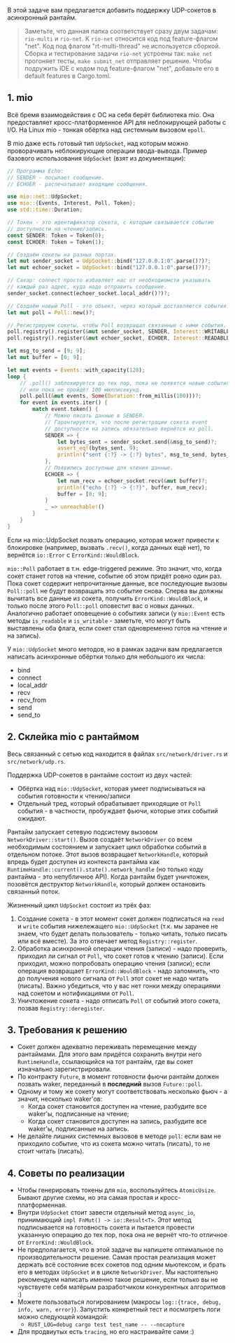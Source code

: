 В этой задаче вам предлагается добавить поддержку UDP-сокетов в асинхронный рантайм.

> Заметьте, что данная папка соответствует сразу двум задачам: `rio-multi` и `rio-net`.
> К `rio-net` относится код под feature-флагом "net". Код под флагом "rt-multi-thread"
> не используется сборкой. Сборка и тестирование задачи `rio-net` устроены так: `make net` прогоняет тесты, `make submit_net` отправляет решение.
> Чтобы подружить IDE с кодом под feature-флагом "net", добавьте его в
> default features в Cargo.toml.

## 1. mio

Всё бремя взаимодействия с ОС на себя берёт библиотека mio. Она предоставляет кросс-платформенное API для неблокирующей работы с I/O. На Linux mio - тонкая обёртка над системным вызовом `epoll`.

В mio даже есть готовый тип `UdpSocket`, над которым можно проворачивать неблокирующие операции ввода-вывода. Пример базового использования `UdpSocket` (взят из документации):

```rust
// Программа Echo:
// SENDER - посылает сообщение.
// ECHOER - распечатывает входящие сообщения.

use mio::net::UdpSocket;
use mio::{Events, Interest, Poll, Token};
use std::time::Duration;

// Токен - это идентификатор сокета, с которым связывается событие
// доступности на чтение/запись.
const SENDER: Token = Token(0);
const ECHOER: Token = Token(1);

// Создаём сокеты на разных портах.
let mut sender_socket = UdpSocket::bind("127.0.0.1:0".parse()?)?;
let mut echoer_socket = UdpSocket::bind("127.0.0.1:0".parse()?)?;

// Сахар: connect просто избавляет нас от необходиомсти указывать
// каждый раз адрес, куда надо отправить сообщение.
sender_socket.connect(echoer_socket.local_addr()?)?;

// Создаём новый Poll - это объект, через который доставляются события.
let mut poll = Poll::new()?;

// Регистрируем сокеты, чтобы Poll возвращал связанные с ними события.
poll.registry().register(&mut sender_socket, SENDER, Interest::WRITABLE)?;
poll.registry().register(&mut echoer_socket, ECHOER, Interest::READABLE)?;

let msg_to_send = [9; 9];
let mut buffer = [0; 9];

let mut events = Events::with_capacity(128);
loop {
	// .poll() заблокируется до тех пор, пока не появятся новые события,
	// или пока не пройдёт 100 миллисекунд.
    poll.poll(&mut events, Some(Duration::from_millis(100)))?;
    for event in events.iter() {
        match event.token() {
            // Можно писать данные в SENDER.
			// Гарантируется, что после регистрации сокета event
			// доступности на запись обязательно вернётся из poll.
            SENDER => {
                let bytes_sent = sender_socket.send(&msg_to_send)?;
                assert_eq!(bytes_sent, 9);
                println!("sent {:?} -> {:?} bytes", msg_to_send, bytes_sent);
            },
            // Появились доступные для чтения данные.
            ECHOER => {
                let num_recv = echoer_socket.recv(&mut buffer)?;
                println!("echo {:?} -> {:?}", buffer, num_recv);
                buffer = [0; 9];
            }
            _ => unreachable!()
        }
    }
}
```

Если на mio::UdpSocket позвать операцию, которая может привести к блокировке (например, вызвать `.recv()`, когда данных ещё нет), то вернётся `io::Error` с `ErrorKind::WouldBlock`.

`mio::Poll` работает в т.н. edge-triggered режиме. Это значит, что, когда сокет станет готов на чтение, событие об этом придёт ровно один раз. Пока сокет содержит непрочитанные данные, все последующие вызовы `Poll::poll` не будут возвращать это событие снова. Сперва вы должны вычитать все данные из сокета, получить `ErrorKind::WouldBlock`, и только после этого `Poll::poll` оповестит вас о новых данных. Аналогично работает оповещение о событиях записи (у `mio::Event` есть методы `is_readable` и `is_writable` - заметьте, что могут быть выставлены оба флага, если сокет стал одновременно готов на чтение и на запись).

У `mio::UdpSocket` много методов, но в рамках задачи вам предлагается написать асинхронные обёртки только для небольшого их числа:
* bind
* connect
* local_addr
* recv
* recv_from
* send
* send_to

## 2. Склейка mio с рантаймом

Весь связанный с сетью код находится в файлах `src/network/driver.rs` и `src/network/udp.rs`.

Поддержка UDP-сокетов в рантайме состоит из двух частей:
* Обёртка над `mio::UdpSocket`, которая умеет подписываться на события готовности к чтению/записи
* Отдельный тред, который обрабатывает приходящие от `Poll` события - в частности, пробуждает фьючи, которые этих событий ожидают.

Рантайм запускает сетевую подсистему вызовом `NetworkDriver::start()`. Вызов создаёт `NetworkDriver` со всем необходимым состоянием и запускает цикл обработки событий в отдельном потоке. Этот вызов возвращает `NetworkHandle`, который впредь будет доступен из контекста рантайма как `RuntimeHandle::current().state().network_handle` (но только коду рантайма - это непубличное API). Когда рантайм будет уничтожен, позовётся деструктор `NetworkHandle`, который должен остановить связанный поток.

Жизненный цикл `UdpSocket` состоит из трёх фаз:
1. Создание сокета - в этот момент сокет должен подписаться на `read` и `write` события нижележащего `mio::UdpSocket` (т.к. мы заранее не знаем, что будет делать пользователь - только читать, только писать или всё вместе). За это отвечает метод `Registry::register`.
2. Обработка асинхронной операции чтения (записи) - надо проверить, приходил ли сигнал от `Poll`, что сокет готов к чтению (записи). Если приходил, можно попробовать операцию чтения (записи); если операция возвращает `ErrorKind::WouldBlock` - надо запомнить, что до получения нового сигнала от `Poll` этот сокет не надо читать (писать). Важно убедиться, что у вас нет гонки между операциями над сокетом и нотификациями от `Poll`.
3. Уничтожение сокета - надо отписать `Poll` от событий этого сокета, позвав `Registry::deregister`.

## 3. Требования к решению

* Сокет должен адекватно переживать перемещение между рантаймами. Для этого вам придётся сохранить внутри него `RuntimeHandle`, ссылающийся на тот рантайм, где вы сокет изначально зарегистрировали.
* По контракту `Future`, в момент готовности фьючи рантайм должен позвать waker, переданный в **последний** вызов `Future::poll`.
* Одному и тому же сокету могут соответствовать несколько фьюч - а значит, несколько waker'ов:
    - Когда сокет становится доступен на чтение, разбудите все waker'ы, подписанные на чтение;
    - Когда сокет становится доступен на запись, разбудите все waker'ы, подписанные на запись.
* Не делайте лишних системных вызовов в методе `poll`: если вам не приходило событие, что из сокета можно читать (писать), то не стоит читать (писать).

## 4. Советы по реализации

* Чтобы генерировать токены для `mio`, воспользуйтесь `AtomicUsize`. Бывают другие схемы, но эта самая простая и кросс-платформенная.
* Внутри `UdpSocket` стоит завести отдельный метод `async_io`, принимающий `impl FnMut() -> io::Result<T>`. Этот метод подписывается на готовность сокета и пытается провести указанную операцию до тех пор, пока она не вернёт что-то отличное от `ErrorKind::WouldBlock`.
* Не предполагается, что в этой задаче вы напишете оптимальное по производительности решение. Самая простая реализация может держать всё состояние всех сокетов под одним мьютексом, и брать его в методах `UdpSocket` и в цикле `NetworkDriver`. Мы настоятельно рекомендуем написать именно такое решение, если только вы не чувствуете себя матёрым разработчиком конкурентных алгоритмов :)
* Можете пользоваться логированием (макросы `log::{trace, debug, info, warn, error}`). Запустить конкретный тест и посмотреть логи можно следующей командой:
  - `RUST_LOG=debug cargo test test_name -- --nocapture`
* Для продвиутых есть `tracing`, но его настраивайте сами :)
